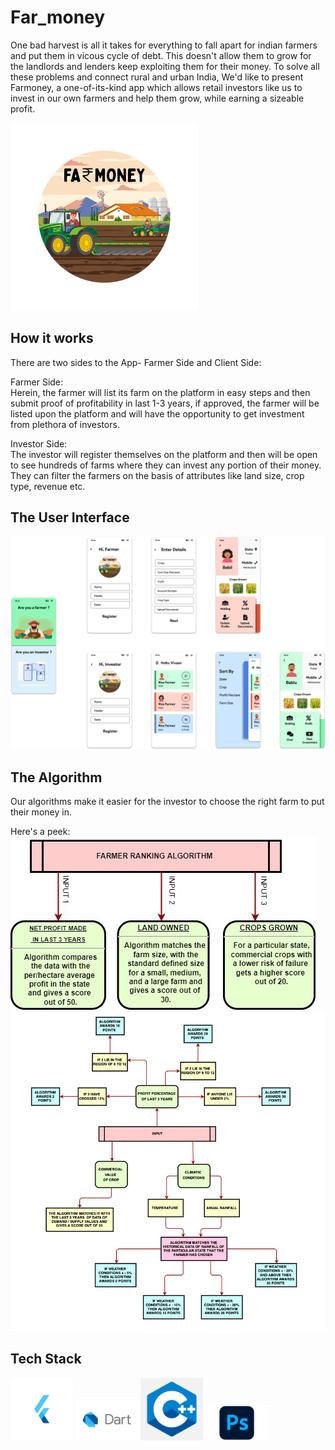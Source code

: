 # Far_money

One bad harvest is all it takes for everything to fall apart for indian farmers and put them in vicous cycle of debt. This doesn't allow them to grow for the landlords and lenders keep exploiting them for their money. To solve all these problems and connect rural and urban India, We'd like to present Farmoney, a one-of-its-kind app which allows retail investors like us to invest in our own farmers and help them grow, while earning a sizeable profit.</br>

<img src="images/Farmoney_logo.png" width="300" height="300">

## How it works
There are two sides to the App- Farmer Side and Client Side:</br>

Farmer Side:</br>
Herein, the farmer will list its farm on the platform in easy steps and then submit proof of profitability in last 1-3 years, if approved, the farmer will be listed upon the platform and will have the opportunity to get investment from plethora of investors.

Investor Side:</br>
The investor will register themselves on the platform and then will be open to see hundreds of farms where they can invest any portion of their money. They can filter the farmers on the basis of attributes like land size, crop type, revenue etc.



## The User Interface
![](images/Farmoney_UI.png)

## The Algorithm
Our algorithms make it easier for the investor to choose the right farm to put their money in. 

Here's a peek: </br>
![](images/FlowChart_2.jpeg)
![](images/FlowChart_1.jpeg)

## Tech Stack
<p float="left">
  <img src="images/flutterlogo.png" width="100" height="100" />
  <img src="images/dart_logo.png" width="100" height "100" />
  <img src="images/cpplogo.png" width="100"  height "100" /> 
  <img src="images/PhotoShoplogo.png" width="100" height "100" />
</p>
